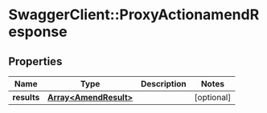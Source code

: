 # SwaggerClient::ProxyActionamendResponse

## Properties
Name | Type | Description | Notes
------------ | ------------- | ------------- | -------------
**results** | [**Array&lt;AmendResult&gt;**](AmendResult.md) |  | [optional] 


